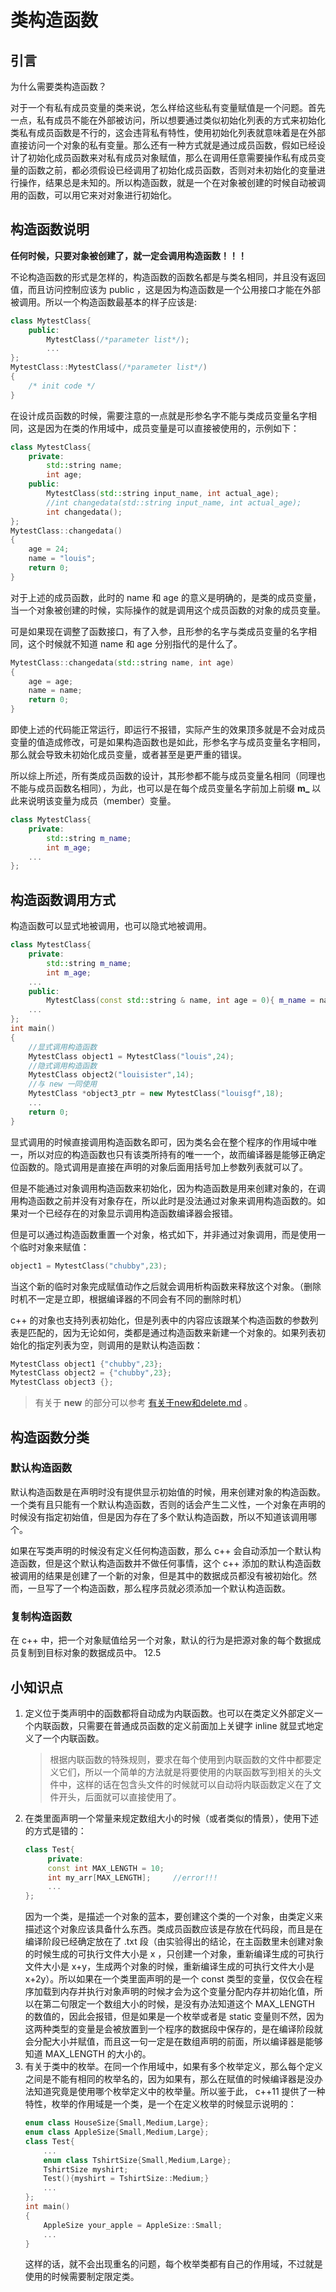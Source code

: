 # 类构造函数
## 引言
为什么需要类构造函数？

对于一个有私有成员变量的类来说，怎么样给这些私有变量赋值是一个问题。首先一点，私有成员不能在外部被访问，所以想要通过类似初始化列表的方式来初始化类私有成员函数是不行的，这会违背私有特性，使用初始化列表就意味着是在外部直接访问一个对象的私有变量。那么还有一种方式就是通过成员函数，假如已经设计了初始化成员函数来对私有成员对象赋值，那么在调用任意需要操作私有成员变量的函数之前，都必须假设已经调用了初始化成员函数，否则对未初始化的变量进行操作，结果总是未知的。所以构造函数，就是一个在对象被创建的时候自动被调用的函数，可以用它来对对象进行初始化。

## 构造函数说明
**任何时候，只要对象被创建了，就一定会调用构造函数！！！**

不论构造函数的形式是怎样的，构造函数的函数名都是与类名相同，并且没有返回值，而且访问控制应该为 public ，这是因为构造函数是一个公用接口才能在外部被调用。所以一个构造函数最基本的样子应该是:
```c++
class MytestClass{
    public:
        MytestClass(/*parameter list*/);
        ...
};
MytestClass::MytestClass(/*parameter list*/)
{
    /* init code */
}
```
在设计成员函数的时候，需要注意的一点就是形参名字不能与类成员变量名字相同，这是因为在类的作用域中，成员变量是可以直接被使用的，示例如下：
```c++
class MytestClass{
    private:
        std::string name;
        int age;
    public:
        MytestClass(std::string input_name, int actual_age);
        //int changedata(std::string input_name, int actual_age);
        int changedata();
};
MytestClass::changedata()
{
    age = 24;
    name = "louis";
    return 0;
}
```
对于上述的成员函数，此时的 name 和 age 的意义是明确的，是类的成员变量，当一个对象被创建的时候，实际操作的就是调用这个成员函数的对象的成员变量。

可是如果现在调整了函数接口，有了入参，且形参的名字与类成员变量的名字相同，这个时候就不知道 name 和 age 分别指代的是什么了。
```c++
MytestClass::changedata(std::string name, int age)
{
    age = age;
    name = name;
    return 0;
}
```
即使上述的代码能正常运行，即运行不报错，实际产生的效果顶多就是不会对成员变量的值造成修改，可是如果构造函数也是如此，形参名字与成员变量名字相同，那么就会导致未初始化成员变量，或者甚至是更严重的错误。

所以综上所述，所有类成员函数的设计，其形参都不能与成员变量名相同（同理也不能与成员函数名相同），为此，也可以是在每个成员变量名字前加上前缀 **m_** 以此来说明该变量为成员（member）变量。
```c++
class MytestClass{
    private:
        std::string m_name;
        int m_age;
    ...
};
```
## 构造函数调用方式
构造函数可以显式地被调用，也可以隐式地被调用。
```c++
class MytestClass{
    private:
        std::string m_name;
        int m_age;
    ...
    public:
        MytestClass(const std::string & name, int age = 0){ m_name = name; m_age = age;};
    ...
};
int main()
{
    //显式调用构造函数
    MytestClass object1 = MytestClass("louis",24);
    //隐式调用构造函数
    MytestClass object2("louisister",14);
    //与 new 一同使用
    MytestClass *object3_ptr = new MytestClass("louisgf",18);
    ...
    return 0;
}
```
显式调用的时候直接调用构造函数名即可，因为类名会在整个程序的作用域中唯一，所以对应的构造函数也只有该类所持有的唯一一个，故而编译器是能够正确定位函数的。隐式调用是直接在声明的对象后面用括号加上参数列表就可以了。

但是不能通过对象调用构造函数来初始化，因为构造函数是用来创建对象的，在调用构造函数之前并没有对象存在，所以此时是没法通过对象来调用构造函数的。如果对一个已经存在的对象显示调用构造函数编译器会报错。

但是可以通过构造函数重置一个对象，格式如下，并非通过对象调用，而是使用一个临时对象来赋值：
```c++
object1 = MytestClass("chubby",23);
```
当这个新的临时对象完成赋值动作之后就会调用析构函数来释放这个对象。（删除时机不一定是立即，根据编译器的不同会有不同的删除时机）

c++ 的对象也支持列表初始化，但是列表中的内容应该跟某个构造函数的参数列表是匹配的，因为无论如何，类都是通过构造函数来新建一个对象的。如果列表初始化的指定列表为空，则调用的是默认构造函数：
```c++
MytestClass object1 {"chubby",23};
MytestClass object2 = {"chubby",23};
MytestClass object3 {};
```
> 有关于 **new** 的部分可以参考 [有关于new和delete.md](./有关于new和delete.md) 。


## 构造函数分类
### 默认构造函数
默认构造函数是在声明时没有提供显示初始值的时候，用来创建对象的构造函数。一个类有且只能有一个默认构造函数，否则的话会产生二义性，一个对象在声明的时候没有指定初始值，但是因为存在了多个默认构造函数，所以不知道该调用哪个。

如果在写类声明的时候没有定义任何构造函数，那么 c++ 会自动添加一个默认构造函数，但是这个默认构造函数并不做任何事情，这个 c++ 添加的默认构造函数被调用的结果是创建了一个新的对象，但是其中的数据成员都没有被初始化。然而，一旦写了一个构造函数，那么程序员就必须添加一个默认构造函数。

### 复制构造函数
在 c++ 中，把一个对象赋值给另一个对象，默认的行为是把源对象的每个数据成员复制到目标对象的数据成员中。
12.5 

## 小知识点
1. 定义位于类声明中的函数都将自动成为内联函数。也可以在类定义外部定义一个内联函数，只需要在普通成员函数的定义前面加上关键字 inline 就显式地定义了一个内联函数。
   > 根据内联函数的特殊规则，要求在每个使用到内联函数的文件中都要定义它们，所以一个简单的方法就是将要使用的内联函数写到相关的头文件中，这样的话在包含头文件的时候就可以自动将内联函数定义在了文件开头，后面就可以直接使用了。
2. 在类里面声明一个常量来规定数组大小的时候（或者类似的情景），使用下述的方式是错的：
   ```c++
   class Test{
        private:
        const int MAX_LENGTH = 10;
        int my_arr[MAX_LENGTH];     //error!!!
        ...
   };
   ```
   因为一个类，是描述一个对象的蓝本，要创建这个类的一个对象，由类定义来描述这个对象应该具备什么东西。类成员函数应该是存放在代码段，而且是在编译阶段已经确定放在了 .txt 段（由实验得出的结论，在主函数里未创建对象的时候生成的可执行文件大小是 x ，只创建一个对象，重新编译生成的可执行文件大小是 x+y，生成两个对象的时候，重新编译生成的可执行文件大小是 x+2y）。所以如果在一个类里面声明的是一个 const 类型的变量，仅仅会在程序加载到内存并执行对象声明的时候才会为这个变量分配内存并初始化值，所以在第二句限定一个数组大小的时候，是没有办法知道这个 MAX_LENGTH 的数值的，因此会报错，但是如果是一个枚举或者是 static 变量则不然，因为这两种类型的变量是会被放置到一个程序的数据段中保存的，是在编译阶段就会分配大小并赋值，而且这一句一定是在数组声明的前面，所以编译器是能够知道 MAX_LENGTH 的大小的。
3. 有关于类中的枚举。在同一个作用域中，如果有多个枚举定义，那么每个定义之间是不能有相同的枚举名的，因为如果有，那么在赋值的时候编译器是没办法知道究竟是使用哪个枚举定义中的枚举量。所以鉴于此， c++11 提供了一种特性，枚举的作用域是一个类，是一个在定义枚举的时候显示说明的：
   ```c++
   enum class HouseSize{Small,Medium,Large};
   enum class AppleSize{Small,Medium,Large};
   class Test{
       ...
       enum class TshirtSize{Small,Medium,Large};
       TshirtSize myshirt;
       Test(){myshirt = TshirtSize::Medium;}
       ...
   };
   int main()
   {
       AppleSize your_apple = AppleSize::Small;
       ...
   }
   ```
   这样的话，就不会出现重名的问题，每个枚举类都有自己的作用域，不过就是使用的时候需要制定限定类。
   
